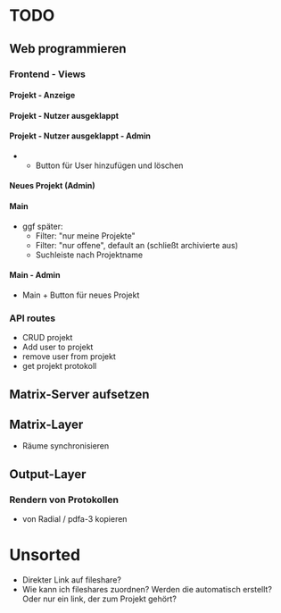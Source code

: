 # TODO
## Web programmieren
### Frontend - Views
#### Projekt - Anzeige
#### Projekt - Nutzer ausgeklappt
#### Projekt - Nutzer ausgeklappt - Admin
- + Button für User hinzufügen und löschen
#### Neues Projekt (Admin)
#### Main
- ggf später:
    - Filter: "nur meine Projekte"
    - Filter: "nur offene", default an (schließt archivierte aus)
    - Suchleiste nach Projektname
#### Main - Admin
- Main + Button für neues Projekt

### API routes
- CRUD projekt
- Add user to projekt
- remove user from projekt
- get projekt protokoll


## Matrix-Server aufsetzen

## Matrix-Layer
- Räume synchronisieren

## Output-Layer
### Rendern von Protokollen
- von Radial / pdfa-3 kopieren


# Unsorted
- Direkter Link auf fileshare?
- Wie kann ich fileshares zuordnen? Werden die automatisch erstellt? Oder nur ein link, der zum Projekt gehört?

